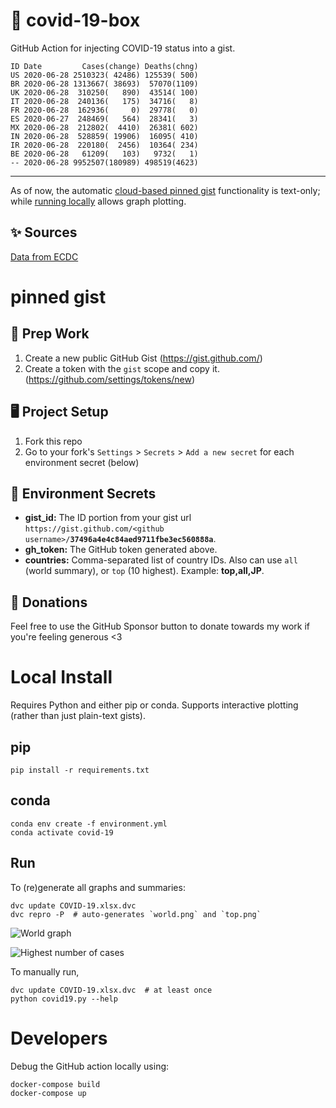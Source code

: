 # 🏥 covid-19-box

GitHub Action for injecting COVID-19 status into a gist.

```
ID Date         Cases(change) Deaths(chng)
US 2020-06-28 2510323( 42486) 125539( 500)
BR 2020-06-28 1313667( 38693)  57070(1109)
UK 2020-06-28  310250(   890)  43514( 100)
IT 2020-06-28  240136(   175)  34716(   8)
FR 2020-06-28  162936(     0)  29778(   0)
ES 2020-06-27  248469(   564)  28341(   3)
MX 2020-06-28  212802(  4410)  26381( 602)
IN 2020-06-28  528859( 19906)  16095( 410)
IR 2020-06-28  220180(  2456)  10364( 234)
BE 2020-06-28   61209(   103)   9732(   1)
-- 2020-06-28 9952507(180989) 498519(4623)
```

---

As of now, the automatic [cloud-based pinned gist](#pinned-gist) functionality is text-only;
while [running locally](#local-install) allows graph plotting.

## ✨ Sources

[Data from ECDC](https://www.ecdc.europa.eu/en/publications-data/download-todays-data-geographic-distribution-covid-19-cases-worldwide)

# pinned gist

## 🎒 Prep Work
1. Create a new public GitHub Gist (https://gist.github.com/)
1. Create a token with the `gist` scope and copy it. (https://github.com/settings/tokens/new)

## 🖥 Project Setup
1. Fork this repo
1. Go to your fork's `Settings` > `Secrets` > `Add a new secret` for each environment secret (below)

## 🤫 Environment Secrets
- **gist_id:** The ID portion from your gist url `https://gist.github.com/<github username>/`**`37496a4e4c84aed9711fbe3ec560888a`**.
- **gh_token:** The GitHub token generated above.
- **countries:** Comma-separated list of country IDs. Also can use `all` (world summary), or `top` (10 highest). Example: **top,all,JP**.

## 💸 Donations

Feel free to use the GitHub Sponsor button to donate towards my work if you're feeling generous <3

# Local Install

Requires Python and either pip or conda. Supports interactive plotting (rather than just plain-text gists).

## pip

```
pip install -r requirements.txt
```

## conda

```
conda env create -f environment.yml
conda activate covid-19
```

## Run

To (re)generate all graphs and summaries:

```
dvc update COVID-19.xlsx.dvc
dvc repro -P  # auto-generates `world.png` and `top.png`
```

![World graph](world.png)

![Highest number of cases](top.png)

To manually run,

```
dvc update COVID-19.xlsx.dvc  # at least once
python covid19.py --help
```

# Developers

Debug the GitHub action locally using:

```
docker-compose build
docker-compose up
```
